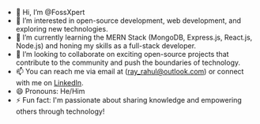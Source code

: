 - 👋 Hi, I’m @FossXpert
- 👀 I’m interested in open-source development, web development, and exploring new technologies.
- 🌱 I’m currently learning the MERN Stack (MongoDB, Express.js, React.js, Node.js) and honing my skills as a full-stack developer.
- 💞️ I’m looking to collaborate on exciting open-source projects that contribute to the community and push the boundaries of technology.
- 📫 You can reach me via email at (ray_rahul@outlook.com) or connect with me on [LinkedIn](https://www.linkedin.com/in/rahulray8516/).
- 😄 Pronouns: He/Him
- ⚡ Fun fact: I'm passionate about sharing knowledge and empowering others through technology!
